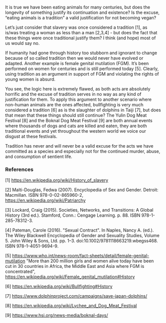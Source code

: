 It is true we have been eating animals for many centuries, but does the longevity of something justify its continuation and existence? Is the excuse, “eating animals is a tradition” a valid justification for not becoming vegan? 

Let’s just consider that slavery was once considered a tradition [1], as is/was treating a woman as less than a man [2,3,4] - but does the fact that these things were once traditional justify them? I think (and hope) most of us would say no. 

If humanity had gone through history too stubborn and ignorant to change because of so called tradition then we would never have evolved or adapted. Another example is female genital mutilation (FGM). It’s been performed on women for centuries and is still performed today [5]. Clearly, using tradition as an argument in support of FGM and violating the rights of young women is absurd.

You see, the logic here is extremely flawed, as both acts are absolutely horrific and the excuse of tradition serves in no way as any kind of justification for them. To apply this argument to another scenario where non-human animals are the ones affected, bullfighting is very much considered a tradition [6] as is the slaughter of dolphins in Taiji [7], but does that mean that these things should still continue? The Yulin Dog Meat Festival [8] and the Boknal Dog Meat Festival [9] are both annual events where thousands of dogs and cats are killed and eaten, they are both traditional events and yet throughout the western world we voice our disgust at these festivals. 

Tradition has never and will never be a valid excuse for the acts we have committed as a species and especially not for the continued murder, abuse, and consumption of sentient life.

### References

[1] https://en.wikipedia.org/wiki/History_of_slavery

[2] Malti-Douglas, Fedwa (2007). Encyclopedia of Sex and Gender. Detroit: Macmillan. ISBN 978-0-02-865960-2, https://en.wikipedia.org/wiki/Patriarchy

[3] Lockard, Craig (2015). Societies, Networks, and Transitions: A Global History (3rd ed.). Stamford, Conn.: Cengage Learning. p. 88. ISBN 978-1-285-78312-3. 

[4] Pateman, Carole (2016). "Sexual Contract". In Naples, Nancy A. (ed.). The Wiley Blackwell Encyclopedia of Gender and Sexuality Studies, Volume 5. John Wiley & Sons, Ltd. pp. 1–3. doi:10.1002/9781118663219.wbegss468. ISBN 978-1-4051-9694-9. 

[5] https://www.who.int/news-room/fact-sheets/detail/female-genital-mutilation "More than 200 million girls and women alive today have been cut in 30 countries in Africa, the Middle East and Asia where FGM is concentrated", https://en.wikipedia.org/wiki/Female_genital_mutilation#History

[6] https://en.wikipedia.org/wiki/Bullfighting#History

[7] https://www.dolphinproject.com/campaigns/save-japan-dolphins/

[8] https://en.wikipedia.org/wiki/Lychee_and_Dog_Meat_Festival

[9] https://www.hsi.org/news-media/boknal-days/